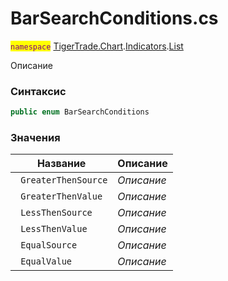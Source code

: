 
# BarSearchConditions.cs
<mark style="color:purple;">`namespace`</mark> [TigerTrade.Chart](../../../../../TigerTrade.Chart.md).[Indicators](../../../../../TigerTrade.Chart/Indicators.md).[List](../../../../../TigerTrade.Chart/Indicators/List.md)



Описание

### Синтаксис
```csharp
public enum BarSearchConditions
```


### Значения
| Название | Описание |
| --- | --- |
| ` GreaterThenSource` | *Описание* |
| ` GreaterThenValue` | *Описание* |
| ` LessThenSource` | *Описание* |
| ` LessThenValue` | *Описание* |
| ` EqualSource` | *Описание* |
| ` EqualValue` | *Описание* |



